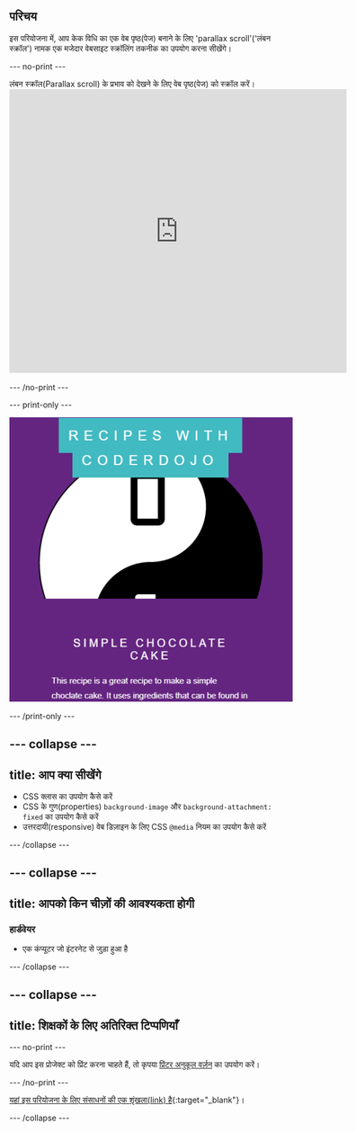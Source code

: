 ## परिचय

इस परियोजना में, आप केक विधि का एक वेब पृष्ठ(पेज) बनाने के लिए 'parallax scroll'('लंबन स्क्रॉल') नामक एक मजेदार वेबसाइट स्क्रॉलिंग तकनीक का उपयोग करना सीखेंगे।

--- no-print ---

लंबन स्क्रॉल(Parallax scroll) के प्रभाव को देखने के लिए वेब पृष्ठ(पेज) को स्क्रॉल करें। <iframe src="https://trinket.io/embed/html/4b83d6865b?outputOnly=true&start=result" width="600" height="505" frameborder="0" marginwidth="0" marginheight="0" allowfullscreen mark="crwd-mark"> </iframe>

--- /no-print ---

--- print-only ---

![Web page screenshot](images/PrintOnlyScreenshot.png)

--- /print-only ---

--- collapse ---
---
title: आप क्या सीखेंगे
---

+ CSS क्लास का उपयोग कैसे करें
+ CSS के गुण(properties) `background-image` और `background-attachment: fixed` का उपयोग कैसे करें
+ उत्तरदायी(responsive) वेब डिज़ाइन के लिए CSS `@media` नियम का उपयोग कैसे करें

--- /collapse ---

--- collapse ---
---
title: आपको किन चीज़ों की आवश्यकता होगी
---

### हार्डवेयर
+ एक कंप्यूटर जो इंटरनेट से जुड़ा हुआ है

--- /collapse ---

--- collapse ---
---
title: शिक्षकों के लिए अतिरिक्त टिप्पणियाँ
---

--- no-print ---

यदि आप इस प्रोजेक्ट को प्रिंट करना चाहते हैं, तो कृपया [प्रिंटर अनुकूल वर्ज़न](https://projects.raspberrypi.org/hi-IN/projects/sweet-scroll/print) का उपयोग करें।

--- /no-print ---

[यहां इस परियोजना के लिए संसाधनों की एक शृंखला(link) है](https://github.com/raspberrypilearning/sweet-scroll/tree/draft/hi-IN/resources){:target="_blank"}।

--- /collapse ---
